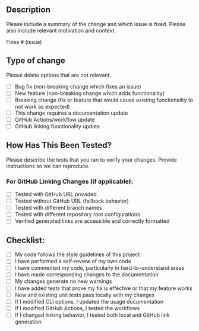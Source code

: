 ## Description

Please include a summary of the change and which issue is fixed. Please also include relevant motivation and context.

Fixes # (issue)

## Type of change

Please delete options that are not relevant.

- [ ] Bug fix (non-breaking change which fixes an issue)
- [ ] New feature (non-breaking change which adds functionality)
- [ ] Breaking change (fix or feature that would cause existing functionality to not work as expected)
- [ ] This change requires a documentation update
- [ ] GitHub Actions/workflow update
- [ ] GitHub linking functionality update

## How Has This Been Tested?

Please describe the tests that you ran to verify your changes. Provide instructions so we can reproduce.

### For GitHub Linking Changes (if applicable):
- [ ] Tested with GitHub URL provided
- [ ] Tested without GitHub URL (fallback behavior)
- [ ] Tested with different branch names
- [ ] Tested with different repository root configurations
- [ ] Verified generated links are accessible and correctly formatted

## Checklist:

- [ ] My code follows the style guidelines of this project
- [ ] I have performed a self-review of my own code
- [ ] I have commented my code, particularly in hard-to-understand areas
- [ ] I have made corresponding changes to the documentation
- [ ] My changes generate no new warnings
- [ ] I have added tests that prove my fix is effective or that my feature works
- [ ] New and existing unit tests pass locally with my changes
- [ ] If I modified CLI options, I updated the usage documentation
- [ ] If I modified GitHub Actions, I tested the workflows
- [ ] If I changed linking behavior, I tested both local and GitHub link generation
